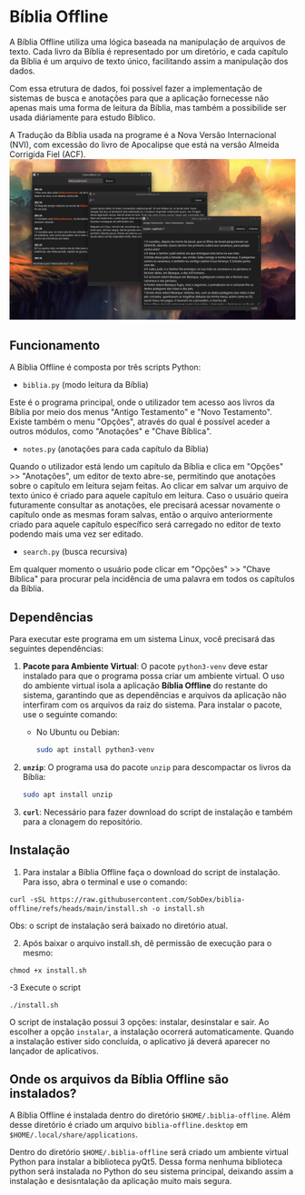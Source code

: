 # Bíblia Offline
A Bíblia Offline utiliza uma lógica baseada na manipulação de arquivos de texto. Cada livro da Bíblia é representado por um diretório, e cada capítulo da Bíblia é um arquivo de texto único, facilitando assim a manipulação dos dados.

Com essa etrutura de dados, foi possível fazer a implementação de sistemas de busca e anotações para que a aplicação fornecesse não apenas mais uma forma de leitura da Bíblia, mas também a possibilide ser usada diáriamente para estudo Bíblico.

A Tradução da Bíblia usada na programe é a Nova Versão Internacional (NVI), com excessão do livro de Apocalipse que está na versão Almeida Corrigida Fiel (ACF).
![Screenshot do Projeto](https://github.com/SobDex/biblia-offline/raw/main/Screenshot1.png)

## Funcionamento
A Bíblia Offline é composta por três scripts Python:
- `biblia.py` (modo leitura da Bíblia)

Este é o programa principal, onde o utilizador tem acesso aos livros da Bíblia por meio dos menus "Antigo Testamento" e "Novo Testamento". Existe também o menu "Opções", através do qual é possível aceder a outros módulos, como "Anotações" e "Chave Bíblica".
  
- `notes.py` (anotações para cada capítulo da Bíblia)

Quando o utilizador está lendo um capítulo da Bíblia e clica em "Opções" >> "Anotações", um editor de texto abre-se, permitindo que anotações sobre o capítulo em leitura sejam feitas. Ao clicar em salvar um arquivo de texto único é criado para aquele
capítulo em leitura. Caso o usuário queira futuramente consultar as anotações, ele precisará acessar novamente o capítulo onde as mesmas foram salvas, então o arquivo anteriormente criado para aquele capítulo específico será carregado no editor de texto podendo mais uma vez ser editado.   

- `search.py` (busca recursiva)

Em qualquer momento o usuário pode clicar em "Opções" >> "Chave Bíblica" para procurar pela incidência de uma palavra em todos os capítulos da Bíblia.

## Dependências

Para executar este programa em um sistema Linux, você precisará das seguintes dependências:

1. **Pacote para Ambiente Virtual**: O pacote `python3-venv` deve estar instalado para que o programa possa criar um ambiente virtual. O uso do ambiente virtual isola a aplicação **Bíblia Offline** do restante do sistema, garantindo que as dependências e arquivos da aplicação não interfiram com os arquivos da raiz do sistema. Para instalar o pacote, use o seguinte comando:

   - No Ubuntu ou Debian:
     ```bash
     sudo apt install python3-venv
     ```

2. **`unzip`**: O programa usa do pacote `unzip` para descompactar os livros da Bíblia:

   ```bash
   sudo apt install unzip

3. **`curl`**: Necessário para fazer download do script de instalação e também para a clonagem do repositório.

## Instalação
1. Para instalar a Bíblia Offline faça o download do script de instalação. Para isso, abra o terminal e use o comando:
```
curl -sSL https://raw.githubusercontent.com/SobDex/biblia-offline/refs/heads/main/install.sh -o install.sh
```
Obs: o script de instalação será baixado no diretório atual.

2. Após baixar o arquivo install.sh, dê permissão de execução para o mesmo:
```
chmod +x install.sh
```

-3 Execute o script
```
./install.sh
```
O script de instalação possui 3 opções: instalar, desinstalar e sair.
Ao escolher a opção `instalar`, a instalação ocorrerá automaticamente. Quando a instalação estiver sido concluída, o aplicativo já deverá aparecer no lançador de aplicativos.

## Onde os arquivos da Bíblia Offline são instalados?

A Bíblia Offline é instalada dentro do diretório `$HOME/.biblia-offline`. Além desse diretório é criado um arquivo `biblia-offline.desktop` em `$HOME/.local/share/applications`.

Dentro do diretório `$HOME/.biblia-offline` será criado um ambiente virtual Python para instalar a biblioteca pyQt5. Dessa forma nenhuma biblioteca python será instalada no Python do seu sistema principal, deixando assim a instalação e desisntalação da aplicação muito mais segura.
